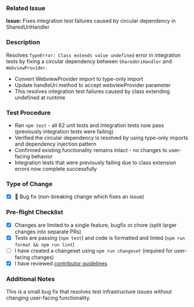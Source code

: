 <!--
Thank you for contributing to Cline!

⚠️ Important: Before submitting this PR, please ensure you have:
- For feature requests: Created a discussion in our Feature Requests discussions board https://github.com/cline/cline/discussions/categories/feature-requests and received approval from core maintainers before implementation
- For all changes: Link the associated issue/discussion in the "Related Issue" section below

Limited exceptions:
Small bug fixes, typo corrections, minor wording improvements, or simple type fixes that don't change functionality may be submitted directly without prior discussion.

Why this requirement?
We deeply appreciate all community contributions - they are essential to Cline's success! To ensure the best use of everyone's time and maintain project direction, we use our Feature Requests discussions board to gauge community interest and validate feature ideas before implementation begins. This helps us focus development efforts on features that will benefit the most users.
-->

### Related Issue

**Issue:** Fixes integration test failures caused by circular dependency in SharedUriHandler

### Description

Resolves `TypeError: Class extends value undefined` error in integration tests by fixing a circular dependency between `SharedUriHandler` and `WebviewProvider`.

- Convert WebviewProvider import to type-only import
- Update handleUri method to accept webviewProvider parameter  
- This resolves integration test failures caused by class extending undefined at runtime

### Test Procedure

- Ran `npm test` - all 62 unit tests and integration tests now pass (previously integration tests were failing)
- Verified the circular dependency is resolved by using type-only imports and dependency injection pattern
- Confirmed existing functionality remains intact - no changes to user-facing behavior
- Integration tests that were previously failing due to class extension errors now complete successfully

### Type of Change

-   [x] 🐛 Bug fix (non-breaking change which fixes an issue)

### Pre-flight Checklist

-   [x] Changes are limited to a single feature, bugfix or chore (split larger changes into separate PRs)
-   [x] Tests are passing (`npm test`) and code is formatted and linted (`npm run format && npm run lint`)
-   [ ] I have created a changeset using `npm run changeset` (required for user-facing changes)
-   [x] I have reviewed [contributor guidelines](https://github.com/cline/cline/blob/main/CONTRIBUTING.md)

### Additional Notes

This is a small bug fix that resolves test infrastructure issues without changing user-facing functionality.
